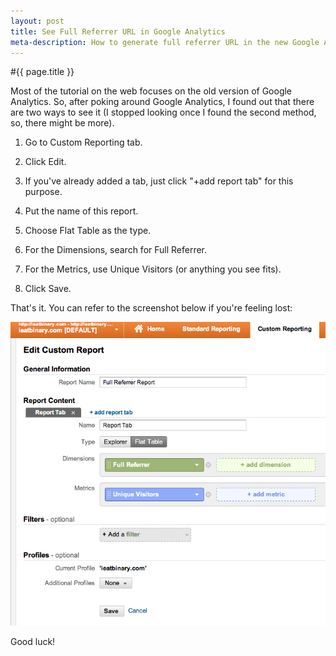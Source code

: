 ```yaml
---
layout: post
title: See Full Referrer URL in Google Analytics
meta-description: How to generate full referrer URL in the new Google Analytics
---
```


#{{ page.title }}

Most of the tutorial on the web focuses on the old version of Google Analytics. So, after poking around Google Analytics, I found out that there are two ways to see it (I stopped looking once I found the second method, so, there might be more).

1. Go to Custom Reporting tab.

1. Click Edit.

1. If you've already added a tab, just click "+add report tab" for this purpose.

1. Put the name of this report.

1. Choose Flat Table as the type.

1. For the Dimensions, search for Full Referrer.

1. For the Metrics, use Unique Visitors (or anything you see fits).

1. Click Save.

That's it. You can refer to the screenshot below if you're feeling lost:

<img src="/images/posts/2012-01-21-ga.png" width="584">

Good luck!
